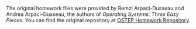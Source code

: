 The original homework files were provided by Remzi Arpaci-Dusseau and Andrea Arpaci-Dusseau, the authors of *Operating Systems: Three Easy Pieces*. You can find the original repository at [OSTEP Homework Repository](https://github.com/remzi-arpacidusseau/ostep-homework).
